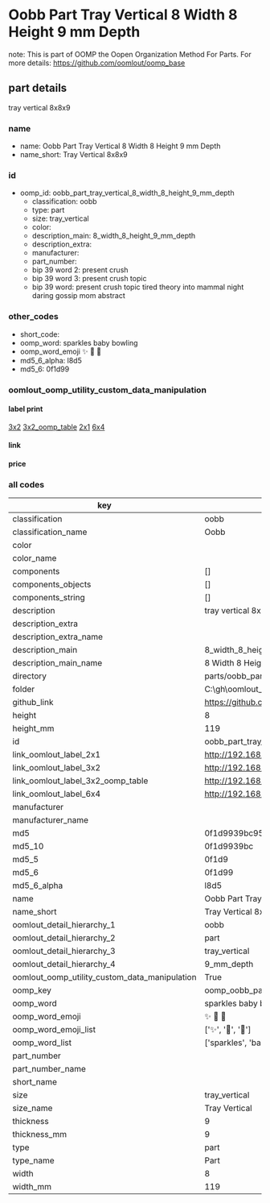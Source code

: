 # Oobb Part Tray Vertical 8 Width 8 Height 9 mm Depth  

note: This is part of OOMP the Oopen Organization Method For Parts. For more details: https://github.com/oomlout/oomp_base

##  part details
  



tray vertical 8x8x9



### name
* name: Oobb Part Tray Vertical 8 Width 8 Height 9 mm Depth
* name_short: Tray Vertical 8x8x9 
### id
* oomp_id: oobb_part_tray_vertical_8_width_8_height_9_mm_depth
  * classification: oobb
  * type: part
  * size: tray_vertical
  * color: 
  * description_main: 8_width_8_height_9_mm_depth
  * description_extra: 
  * manufacturer: 
  * part_number: 
  * bip 39 word 2: present crush
  * bip 39 word 3: present crush topic
  * bip 39 word: present crush topic tired theory into mammal night daring gossip mom abstract

### other_codes
* short_code: 
* oomp_word: sparkles baby bowling
* oomp_word_emoji :sparkles: :baby: :bowling:
* md5_6_alpha: l8d5
* md5_6: 0f1d99






### oomlout_oomp_utility_custom_data_manipulation
#### label print
[3x2](http://192.168.1.245:1112/?label=oomp%20l8d5)
[3x2_oomp_table](http://192.168.1.108:1112/?label=oomp%20l8d5)
[2x1](http://192.168.1.242:1112/?label=oomp%20l8d5)
[6x4](http://192.168.1.55:1112/?label=oomp%20l8d5)    

#### link

                              

#### price







### all codes 
| key | value |  
| --- | --- |  
| classification | oobb |  
| classification_name | Oobb |  
| color |  |  
| color_name |  |  
| components | [] |  
| components_objects | [] |  
| components_string | [] |  
| description | tray vertical 8x8x9 |  
| description_extra |  |  
| description_extra_name |  |  
| description_main | 8_width_8_height_9_mm_depth |  
| description_main_name | 8 Width 8 Height 9 mm Depth |  
| directory | parts/oobb_part_tray_vertical_8_width_8_height_9_mm_depth |  
| folder | C:\gh\oomlout_oobb_version_4_generated_parts\parts\oobb_part_tray_vertical_8_width_8_height_9_mm_depth |  
| github_link | https://github.com/oomlout/oomlout_oomp_part_src/tree/main/parts/oobb_part_tray_vertical_8_width_8_height_9_mm_depth |  
| height | 8 |  
| height_mm | 119 |  
| id | oobb_part_tray_vertical_8_width_8_height_9_mm_depth |  
| link_oomlout_label_2x1 | http://192.168.1.242:1112/?label=oomp%20l8d5 |  
| link_oomlout_label_3x2 | http://192.168.1.245:1112/?label=oomp%20l8d5 |  
| link_oomlout_label_3x2_oomp_table | http://192.168.1.108:1112/?label=oomp%20l8d5 |  
| link_oomlout_label_6x4 | http://192.168.1.55:1112/?label=oomp%20l8d5 |  
| manufacturer |  |  
| manufacturer_name |  |  
| md5 | 0f1d9939bc9590d5d7702e2bca0d4550 |  
| md5_10 | 0f1d9939bc |  
| md5_5 | 0f1d9 |  
| md5_6 | 0f1d99 |  
| md5_6_alpha | l8d5 |  
| name | Oobb Part Tray Vertical 8 Width 8 Height 9 mm Depth |  
| name_short | Tray Vertical 8x8x9  |  
| oomlout_detail_hierarchy_1 | oobb |  
| oomlout_detail_hierarchy_2 | part |  
| oomlout_detail_hierarchy_3 | tray_vertical |  
| oomlout_detail_hierarchy_4 | 9_mm_depth |  
| oomlout_oomp_utility_custom_data_manipulation | True |  
| oomp_key | oomp_oobb_part_tray_vertical_8_width_8_height_9_mm_depth |  
| oomp_word | sparkles baby bowling |  
| oomp_word_emoji | :sparkles: :baby: :bowling: |  
| oomp_word_emoji_list | [':sparkles:', ':baby:', ':bowling:'] |  
| oomp_word_list | ['sparkles', 'baby', 'bowling'] |  
| part_number |  |  
| part_number_name |  |  
| short_name |  |  
| size | tray_vertical |  
| size_name | Tray Vertical |  
| thickness | 9 |  
| thickness_mm | 9 |  
| type | part |  
| type_name | Part |  
| width | 8 |  
| width_mm | 119 |  
